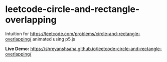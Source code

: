 # leetcode-circle-and-rectangle-overlapping
Intuition for https://leetcode.com/problems/circle-and-rectangle-overlapping/ animated using p5.js

**Live Demo:** https://shreyanshsaha.github.io/leetcode-circle-and-rectangle-overlapping/
